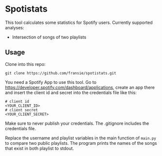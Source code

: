 # Spotistats

This tool calculates some statistics for Spotify users. Currently supported analyses:

- Intersection of songs of two playlists

## Usage

Clone into this repo:

```
git clone https://github.com/fransie/spotistats.git
```

You need a Spotify App to use this tool. Go to https://developer.spotify.com/dashboard/applications, create an app there
and insert the client id and secret into the credentials file like this:

```
# client id
<YOUR_CLIENT_ID>
# client secret
<YOUR_CLIENT_SECRET>
```

Make sure to never publish your credentials. The .gitignore includes the credentials file.

Replace the username and playlist variables in the main function of ``main.py`` to compare two public playlists.
The program prints the names of the songs that exist in both playlist to stdout.

